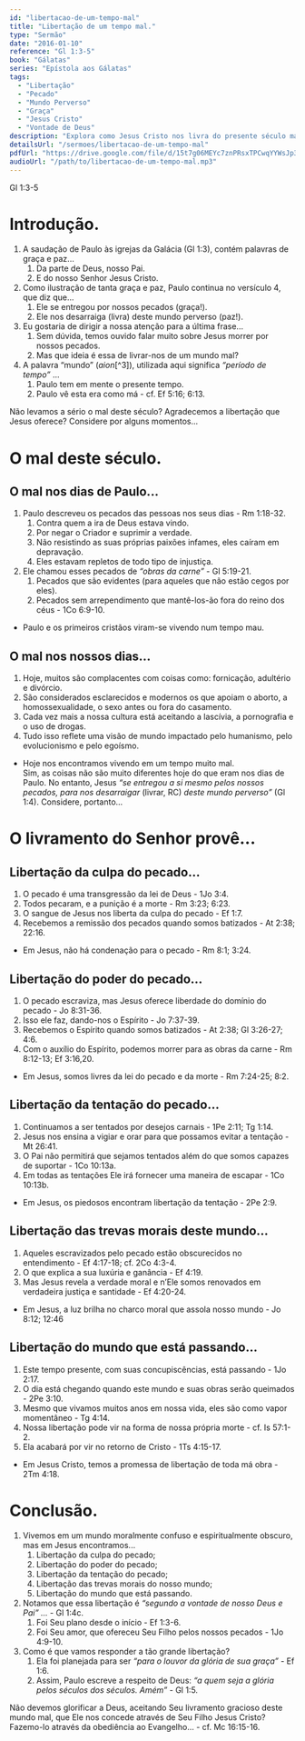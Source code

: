 ```yaml
---
id: "libertacao-de-um-tempo-mal"
title: "Libertação de um tempo mal."
type: "Sermão"
date: "2016-01-10"
reference: "Gl 1:3-5"
book: "Gálatas"
series: "Epístola aos Gálatas"
tags:
  - "Libertação"
  - "Pecado"
  - "Mundo Perverso"
  - "Graça"
  - "Jesus Cristo"
  - "Vontade de Deus"
description: "Explora como Jesus Cristo nos livra do presente século mau, abordando a libertação da culpa, do poder e da tentação do pecado, bem como das trevas morais e do mundo passageiro."
detailsUrl: "/sermoes/libertacao-de-um-tempo-mal"
pdfUrl: "https://drive.google.com/file/d/15t7g06MEYc7znPRsxTPCwqYYWsJp3dlE/view?usp=drive_link"
audioUrl: "/path/to/libertacao-de-um-tempo-mal.mp3"
---
```

Gl 1:3-5

# Introdução.

1. A saudação de Paulo às igrejas da Galácia (Gl 1:3), contém palavras de graça e paz...  
   1. Da parte de Deus, nosso Pai.  
   2. E do nosso Senhor Jesus Cristo.  
2. Como ilustração de tanta graça e paz, Paulo continua no versículo 4, que diz que...  
   1. Ele se entregou por nossos pecados (graça!).  
   2. Ele nos desarraiga (livra) deste mundo perverso (paz!).  
3. Eu gostaria de dirigir a nossa atenção para a última frase...  
   1. Sem dúvida, temos ouvido falar muito sobre Jesus morrer por nossos pecados.  
   2. Mas que ideia é essa de livrar-nos de um mundo mal?  
4. A palavra “mundo” (*aion*[^3]), utilizada aqui significa *“período de tempo”* ...  
   1. Paulo tem em mente o presente tempo.  
   2. Paulo vê esta era como má - cf. Ef 5:16; 6:13.

Não levamos a sério o mal deste século? Agradecemos a libertação que Jesus oferece? Considere por alguns momentos...

# O mal deste século.

## O mal nos dias de Paulo...

1. Paulo descreveu os pecados das pessoas nos seus dias - Rm 1:18-32.  
    1. Contra quem a ira de Deus estava vindo.  
    2. Por negar o Criador e suprimir a verdade.  
    3. Não resistindo as suas próprias paixões infames, eles caíram em depravação.  
    4. Eles estavam repletos de todo tipo de injustiça.  
2. Ele chamou esses pecados de *“obras da carne”* - Gl 5:19-21.  
    1. Pecados que são evidentes (para aqueles que não estão cegos por eles).  
    2. Pecados sem arrependimento que mantê-los-ão fora do reino dos céus - 1Co 6:9-10.

- Paulo e os primeiros cristãos viram-se vivendo num tempo mau.

## O mal nos nossos dias...

1. Hoje, muitos são complacentes com coisas como: fornicação, adultério e divórcio.  
2. São considerados esclarecidos e modernos os que apoiam o aborto, a homossexualidade, o sexo antes ou fora do casamento.  
3. Cada vez mais a nossa cultura está aceitando a lascívia, a pornografia e o uso de drogas.  
4. Tudo isso reflete uma visão de mundo impactado pelo humanismo, pelo evolucionismo e pelo egoísmo.

- Hoje nos encontramos vivendo em um tempo muito mal.  
Sim, as coisas não são muito diferentes hoje do que eram nos dias de Paulo. No entanto, Jesus *“se entregou a si mesmo pelos nossos pecados, para nos desarraigar* (livrar, RC) *deste mundo perverso”* (Gl 1:4). Considere, portanto...

# O livramento do Senhor provê...

## Libertação da culpa do pecado...

1. O pecado é uma transgressão da lei de Deus - 1Jo 3:4.  
2. Todos pecaram, e a punição é a morte - Rm 3:23; 6:23.  
3. O sangue de Jesus nos liberta da culpa do pecado - Ef 1:7.  
4. Recebemos a remissão dos pecados quando somos batizados - At 2:38; 22:16.

- Em Jesus, não há condenação para o pecado - Rm 8:1; 3:24.

## Libertação do poder do pecado...

1. O pecado escraviza, mas Jesus oferece liberdade do domínio do pecado - Jo 8:31-36.  
2. Isso ele faz, dando-nos o Espírito - Jo 7:37-39.  
3. Recebemos o Espírito quando somos batizados - At 2:38; Gl 3:26-27; 4:6.  
4. Com o auxílio do Espírito, podemos morrer para as obras da carne - Rm 8:12-13; Ef 3:16,20.

- Em Jesus, somos livres da lei do pecado e da morte - Rm 7:24-25; 8:2.

## Libertação da tentação do pecado...

1. Continuamos a ser tentados por desejos carnais - 1Pe 2:11; Tg 1:14.  
2. Jesus nos ensina a vigiar e orar para que possamos evitar a tentação - Mt 26:41.  
3. O Pai não permitirá que sejamos tentados além do que somos capazes de suportar - 1Co 10:13a.  
4. Em todas as tentações Ele irá fornecer uma maneira de escapar - 1Co 10:13b.

- Em Jesus, os piedosos encontram libertação da tentação - 2Pe 2:9.

## Libertação das trevas morais deste mundo...

1. Aqueles escravizados pelo pecado estão obscurecidos no entendimento - Ef 4:17-18; cf. 2Co 4:3-4.  
2. O que explica a sua luxúria e ganância - Ef 4:19.  
3. Mas Jesus revela a verdade moral e n’Ele somos renovados em verdadeira justiça e santidade - Ef 4:20-24.

- Em Jesus, a luz brilha no charco moral que assola nosso mundo - Jo 8:12; 12:46

## Libertação do mundo que está passando...

1. Este tempo presente, com suas concupiscências, está passando - 1Jo 2:17.  
2. O dia está chegando quando este mundo e suas obras serão queimados - 2Pe 3:10.  
3. Mesmo que vivamos muitos anos em nossa vida, eles são como vapor momentâneo - Tg 4:14.  
4. Nossa libertação pode vir na forma de nossa própria morte - cf. Is 57:1-2.  
5. Ela acabará por vir no retorno de Cristo - 1Ts 4:15-17.

- Em Jesus Cristo, temos a promessa de libertação de toda má obra - 2Tm 4:18.

# Conclusão.

1. Vivemos em um mundo moralmente confuso e espiritualmente obscuro, mas em Jesus encontramos...  
   1. Libertação da culpa do pecado;  
   2. Libertação do poder do pecado;  
   3. Libertação da tentação do pecado;  
   4. Libertação das trevas morais do nosso mundo;  
   5. Libertação do mundo que está passando.  
2. Notamos que essa libertação é *“segundo a vontade de nosso Deus e Pai” ...* - Gl 1:4c.  
   1. Foi Seu plano desde o início - Ef 1:3-6.  
   2. Foi Seu amor, que ofereceu Seu Filho pelos nossos pecados - 1Jo 4:9-10.  
3. Como é que vamos responder a tão grande libertação?  
   1. Ela foi planejada para ser *“para o louvor da glória de sua graça”* - Ef 1:6.  
   2. Assim, Paulo escreve a respeito de Deus: *“a quem seja a glória pelos séculos dos séculos. Amém”* - Gl 1:5.

Não devemos glorificar a Deus, aceitando Seu livramento gracioso deste mundo mal, que Ele nos concede através de Seu Filho Jesus Cristo? Fazemo-lo através da obediência ao Evangelho... - cf. Mc 16:15-16.
